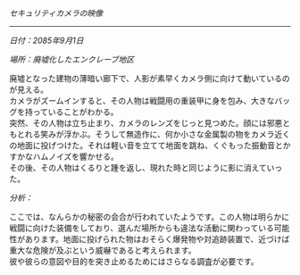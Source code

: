 _セキュリティカメラの映像_

---

_日付：2085年9月1日_

_場所：廃墟化したエンクレーブ地区_

廃墟となった建物の薄暗い廊下で、人影が素早くカメラ側に向けて動いているのが見える。  
カメラがズームインすると、その人物は戦闘用の重装甲に身を包み、大きなバッグを持っていることがわかる。  
突然、その人物は立ち止まり、カメラのレンズをじっと見つめた。顔には邪悪ともとれる笑みが浮かぶ。そうして無造作に、何か小さな金属製の物をカメラ近くの地面に投げつけた。それは軽い音を立てて地面を跳ね、くぐもった振動音とかすかなハムノイズを響かせる。  
その後、その人物はくるりと踵を返し、現れた時と同じように影に消えていった。

_分析：_

ここでは、なんらかの秘密の会合が行われていたようです。この人物は明らかに戦闘に向けた装備をしており、選んだ場所からも違法な活動に関わっている可能性があります。地面に投げられた物はおそらく爆発物や対追跡装置で、近づけば重大な危険が及ぶという威嚇であると考えられます。  
彼や彼らの意図や目的を突き止めるためにはさらなる調査が必要です。
